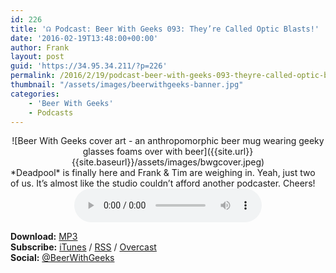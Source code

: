 ```yaml
---
id: 226
title: '☊ Podcast: Beer With Geeks 093: They’re Called Optic Blasts!'
date: '2016-02-19T13:48:00+00:00'
author: Frank
layout: post
guid: 'https://34.95.34.211/?p=226'
permalink: /2016/2/19/podcast-beer-with-geeks-093-theyre-called-optic-blasts/
thumbnail: "/assets/images/beerwithgeeks-banner.jpg"
categories:
    - 'Beer With Geeks'
    - Podcasts
---
```

<div markdown="1" style="text-align: center;">
![Beer With Geeks cover art - an anthropomorphic beer mug wearing geeky glasses foams over with beer]({{site.url}}{{site.baseurl}}/assets/images/bwgcover.jpeg)
</div>
*Deadpool* is finally here and Frank &amp; Tim are weighing in. Yeah, just two of us. It’s almost like the studio couldn’t afford another podcaster. Cheers!  

  
<div markdown="1" style="text-align: center;">
<audio controls="controls"><source src="http://www.podtrac.com/pts/redirect.mp3/archive.org/download/BWG093a/BWG093a.mp3" type="audio/mpeg"></source><embed height="80px" width="100px"></embed> Your browser does not support this audio</audio>  
</div>  
  
**Download:** [MP3](http://www.podtrac.com/pts/redirect.mp3/archive.org/download/BWG093a/BWG093a.mp3)  
**Subscribe:** [iTunes](https://itunes.apple.com/us/podcast/beer-with-geeks/id910485914?mt=2) / [RSS](http://feeds.feedburner.com/beerwithgeeks) / [Overcast](https://overcast.fm/itunes910485914/beer-with-geeks-a-geek-pop-culture-podcast)  
**Social:** [@BeerWithGeeks](https://twitter.com/beerwithgeeks)
